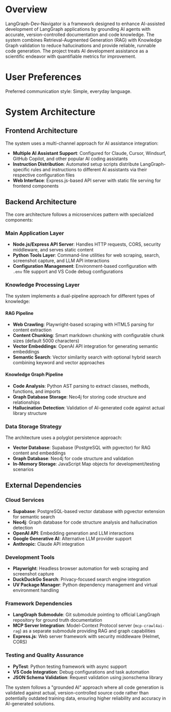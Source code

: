 # Overview

LangGraph-Dev-Navigator is a framework designed to enhance AI-assisted development of LangGraph applications by grounding AI agents with accurate, version-controlled documentation and code knowledge. The system combines Retrieval-Augmented Generation (RAG) with Knowledge Graph validation to reduce hallucinations and provide reliable, runnable code generation. The project treats AI development assistance as a scientific endeavor with quantifiable metrics for improvement.

# User Preferences

Preferred communication style: Simple, everyday language.

# System Architecture

## Frontend Architecture
The system uses a multi-channel approach for AI assistance integration:
- **Multiple AI Assistant Support**: Configured for Claude, Cursor, Windsurf, GitHub Copilot, and other popular AI coding assistants
- **Instruction Distribution**: Automated setup scripts distribute LangGraph-specific rules and instructions to different AI assistants via their respective configuration files
- **Web Interface**: Express.js-based API server with static file serving for frontend components

## Backend Architecture
The core architecture follows a microservices pattern with specialized components:

### Main Application Layer
- **Node.js/Express API Server**: Handles HTTP requests, CORS, security middleware, and serves static content
- **Python Tools Layer**: Command-line utilities for web scraping, search, screenshot capture, and LLM API interactions
- **Configuration Management**: Environment-based configuration with `.env` file support and VS Code debug configurations

### Knowledge Processing Layer
The system implements a dual-pipeline approach for different types of knowledge:

#### RAG Pipeline
- **Web Crawling**: Playwright-based scraping with HTML5 parsing for content extraction
- **Content Chunking**: Smart markdown chunking with configurable chunk sizes (default 5000 characters)
- **Vector Embeddings**: OpenAI API integration for generating semantic embeddings
- **Semantic Search**: Vector similarity search with optional hybrid search combining keyword and vector approaches

#### Knowledge Graph Pipeline
- **Code Analysis**: Python AST parsing to extract classes, methods, functions, and imports
- **Graph Database Storage**: Neo4j for storing code structure and relationships
- **Hallucination Detection**: Validation of AI-generated code against actual library structure

### Data Storage Strategy
The architecture uses a polyglot persistence approach:
- **Vector Database**: Supabase (PostgreSQL with pgvector) for RAG content and embeddings
- **Graph Database**: Neo4j for code structure and validation
- **In-Memory Storage**: JavaScript Map objects for development/testing scenarios

## External Dependencies

### Cloud Services
- **Supabase**: PostgreSQL-based vector database with pgvector extension for semantic search
- **Neo4j**: Graph database for code structure analysis and hallucination detection
- **OpenAI API**: Embedding generation and LLM interactions
- **Google Generative AI**: Alternative LLM provider support
- **Anthropic**: Claude API integration

### Development Tools
- **Playwright**: Headless browser automation for web scraping and screenshot capture
- **DuckDuckGo Search**: Privacy-focused search engine integration
- **UV Package Manager**: Python dependency management and virtual environment handling

### Framework Dependencies
- **LangGraph Submodule**: Git submodule pointing to official LangGraph repository for ground truth documentation
- **MCP Server Integration**: Model-Context Protocol server (`mcp-crawl4ai-rag`) as a separate submodule providing RAG and graph capabilities
- **Express.js**: Web server framework with security middleware (Helmet, CORS)

### Testing and Quality Assurance
- **PyTest**: Python testing framework with async support
- **VS Code Integration**: Debug configurations and task automation
- **JSON Schema Validation**: Request validation using jsonschema library

The system follows a "grounded AI" approach where all code generation is validated against actual, version-controlled source code rather than potentially outdated training data, ensuring higher reliability and accuracy in AI-generated solutions.